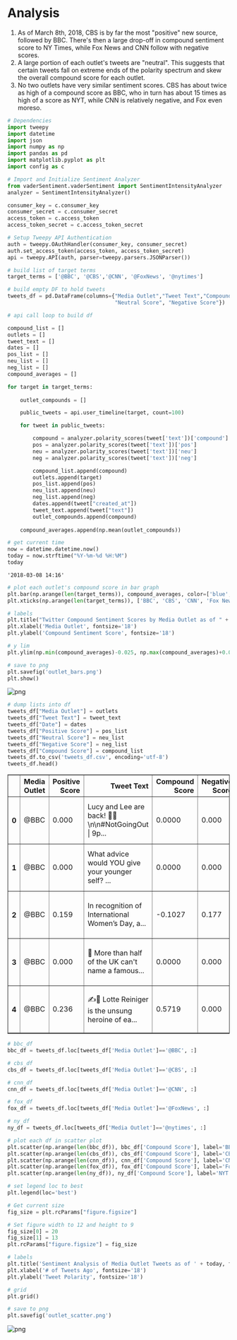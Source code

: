 
# Analysis
1. As of March 8th, 2018, CBS is by far the most "positive" new source, followed by BBC. There's then a large drop-off in compound sentiment score to NY Times, while Fox News and CNN follow with negative scores.
2. A large portion of each outlet's tweets are "neutral". This suggests that certain tweets fall on extreme ends of the polarity spectrum and skew the overall compound score for each outlet.
3. No two outlets have very similar sentiment scores. CBS has about twice as high of a compound score as BBC, who in turn has about 15 times as high of a score as NYT, while CNN is relatively negative, and Fox even moreso.


```python
# Dependencies
import tweepy
import datetime
import json
import numpy as np
import pandas as pd
import matplotlib.pyplot as plt
import config as c
```


```python
# Import and Initialize Sentiment Analyzer
from vaderSentiment.vaderSentiment import SentimentIntensityAnalyzer
analyzer = SentimentIntensityAnalyzer()
```


```python
consumer_key = c.consumer_key
consumer_secret = c.consumer_secret
access_token = c.access_token
access_token_secret = c.access_token_secret

# Setup Tweepy API Authentication
auth = tweepy.OAuthHandler(consumer_key, consumer_secret)
auth.set_access_token(access_token, access_token_secret)
api = tweepy.API(auth, parser=tweepy.parsers.JSONParser())
```


```python
# build list of target terms
target_terms = ['@BBC', '@CBS','@CNN', '@FoxNews', '@nytimes']

# build empty DF to hold tweets
tweets_df = pd.DataFrame(columns={"Media Outlet","Tweet Text","Compound Score","Positive Score", 
                                  "Neutral Score", "Negative Score"})
```


```python
# api call loop to build df

compound_list = []
outlets = []
tweet_text = []
dates = []
pos_list = []
neu_list = []
neg_list = []
compound_averages = []

for target in target_terms:
    
    outlet_compounds = []

    public_tweets = api.user_timeline(target, count=100)

    for tweet in public_tweets:

        compound = analyzer.polarity_scores(tweet['text'])['compound']
        pos = analyzer.polarity_scores(tweet['text'])['pos']
        neu = analyzer.polarity_scores(tweet['text'])['neu']
        neg = analyzer.polarity_scores(tweet['text'])['neg']

        compound_list.append(compound)
        outlets.append(target)
        pos_list.append(pos)
        neu_list.append(neu)
        neg_list.append(neg)
        dates.append(tweet["created_at"])
        tweet_text.append(tweet["text"])
        outlet_compounds.append(compound)
        
    compound_averages.append(np.mean(outlet_compounds))
```


```python
# get current time
now = datetime.datetime.now()
today = now.strftime("%Y-%m-%d %H:%M")
today
```




    '2018-03-08 14:16'




```python
# plot each outlet's compound score in bar graph
plt.bar(np.arange(len(target_terms)), compound_averages, color=['blue', 'orange', 'green', 'red', 'purple'])
plt.xticks(np.arange(len(target_terms)), ['BBC', 'CBS', 'CNN', 'Fox News', 'NY Times'])

# labels
plt.title("Twitter Compound Sentiment Scores by Media Outlet as of " + today, fontsize='20')
plt.xlabel('Media Outlet', fontsize='18')
plt.ylabel('Compound Sentiment Score', fontsize='18')

# y lim
plt.ylim(np.min(compound_averages)-0.025, np.max(compound_averages)+0.025)

# save to png
plt.savefig('outlet_bars.png')
plt.show()
```


![png](output_7_0.png)



```python
# dump lists into df
tweets_df["Media Outlet"] = outlets 
tweets_df["Tweet Text"] = tweet_text 
tweets_df["Date"] = dates 
tweets_df["Positive Score"] = pos_list 
tweets_df["Neutral Score"] = neu_list 
tweets_df["Negative Score"] = neg_list 
tweets_df["Compound Score"] = compound_list
tweets_df.to_csv('tweets_df.csv', encoding='utf-8')
tweets_df.head()
```




<div>
<style scoped>
    .dataframe tbody tr th:only-of-type {
        vertical-align: middle;
    }

    .dataframe tbody tr th {
        vertical-align: top;
    }

    .dataframe thead th {
        text-align: right;
    }
</style>
<table border="1" class="dataframe">
  <thead>
    <tr style="text-align: right;">
      <th></th>
      <th>Media Outlet</th>
      <th>Positive Score</th>
      <th>Tweet Text</th>
      <th>Compound Score</th>
      <th>Negative Score</th>
      <th>Neutral Score</th>
      <th>Date</th>
    </tr>
  </thead>
  <tbody>
    <tr>
      <th>0</th>
      <td>@BBC</td>
      <td>0.000</td>
      <td>Lucy and Lee are back! 🙌🎉\n\n#NotGoingOut | 9p...</td>
      <td>0.0000</td>
      <td>0.000</td>
      <td>1.000</td>
      <td>Thu Mar 08 20:03:04 +0000 2018</td>
    </tr>
    <tr>
      <th>1</th>
      <td>@BBC</td>
      <td>0.000</td>
      <td>What advice would YOU give your younger self? ...</td>
      <td>0.0000</td>
      <td>0.000</td>
      <td>1.000</td>
      <td>Thu Mar 08 18:00:06 +0000 2018</td>
    </tr>
    <tr>
      <th>2</th>
      <td>@BBC</td>
      <td>0.159</td>
      <td>In recognition of International Women’s Day, a...</td>
      <td>-0.1027</td>
      <td>0.177</td>
      <td>0.664</td>
      <td>Thu Mar 08 17:30:11 +0000 2018</td>
    </tr>
    <tr>
      <th>3</th>
      <td>@BBC</td>
      <td>0.000</td>
      <td>🔬 More than half of the UK can't name a famous...</td>
      <td>0.0000</td>
      <td>0.000</td>
      <td>1.000</td>
      <td>Thu Mar 08 17:00:09 +0000 2018</td>
    </tr>
    <tr>
      <th>4</th>
      <td>@BBC</td>
      <td>0.236</td>
      <td>✍️🙌 Lotte Reiniger is the unsung heroine of ea...</td>
      <td>0.5719</td>
      <td>0.000</td>
      <td>0.764</td>
      <td>Thu Mar 08 16:30:05 +0000 2018</td>
    </tr>
  </tbody>
</table>
</div>




```python
# bbc_df
bbc_df = tweets_df.loc[tweets_df['Media Outlet']=='@BBC', :]

# cbs_df
cbs_df = tweets_df.loc[tweets_df['Media Outlet']=='@CBS', :]

# cnn_df
cnn_df = tweets_df.loc[tweets_df['Media Outlet']=='@CNN', :]

# fox_df
fox_df = tweets_df.loc[tweets_df['Media Outlet']=='@FoxNews', :]

# ny_df
ny_df = tweets_df.loc[tweets_df['Media Outlet']=='@nytimes', :]

# plot each df in scatter plot
plt.scatter(np.arange(len(bbc_df)), bbc_df['Compound Score'], label='BBC', s=100)
plt.scatter(np.arange(len(cbs_df)), cbs_df['Compound Score'], label='CBS', s=100)
plt.scatter(np.arange(len(cnn_df)), cnn_df['Compound Score'], label='CNN', s=100)
plt.scatter(np.arange(len(fox_df)), fox_df['Compound Score'], label='Fox', s=100)
plt.scatter(np.arange(len(ny_df)), ny_df['Compound Score'], label='NYT', s=100)

# set legend loc to best
plt.legend(loc='best')

# Get current size
fig_size = plt.rcParams["figure.figsize"]

# Set figure width to 12 and height to 9
fig_size[0] = 20
fig_size[1] = 13
plt.rcParams["figure.figsize"] = fig_size

# labels
plt.title('Sentiment Analysis of Media Outlet Tweets as of ' + today, fontsize='20')
plt.xlabel('# of Tweets Ago', fontsize='18')
plt.ylabel('Tweet Polarity', fontsize='18')

# grid
plt.grid()

# save to png
plt.savefig('outlet_scatter.png')
```


![png](output_9_0.png)

